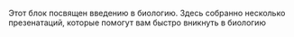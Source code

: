 Этот блок посвящен введению в биологию. Здесь собранно несколько презенатаций, которые помогут вам быстро вникнуть в биологию
